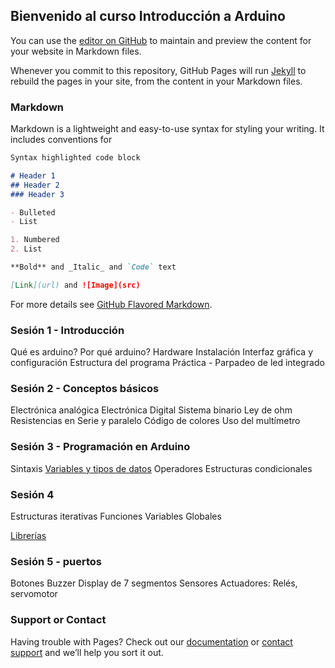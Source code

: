 ## Bienvenido al curso Introducción a Arduino

You can use the [editor on GitHub](https://github.com/marcogutama/arduino/edit/master/index.md) to maintain and preview the content for your website in Markdown files.

Whenever you commit to this repository, GitHub Pages will run [Jekyll](https://jekyllrb.com/) to rebuild the pages in your site, from the content in your Markdown files.

### Markdown

Markdown is a lightweight and easy-to-use syntax for styling your writing. It includes conventions for

```markdown
Syntax highlighted code block

# Header 1
## Header 2
### Header 3

- Bulleted
- List

1. Numbered
2. List

**Bold** and _Italic_ and `Code` text

[Link](url) and ![Image](src)
```

For more details see [GitHub Flavored Markdown](https://guides.github.com/features/mastering-markdown/).

### Sesión 1 - Introducción
Qué es arduino?
Por qué arduino?
Hardware
Instalación
Interfaz gráfica y configuración
Estructura del programa
Práctica - Parpadeo de led integrado

### Sesión 2 - Conceptos básicos

Electrónica analógica
Electrónica Digital
Sistema binario
Ley de ohm
Resistencias en Serie y paralelo
Código de colores
Uso del multímetro



### Sesión 3 - Programación en Arduino
Sintaxis
[Variables y tipos de datos](https://www.arduino.cc/reference/en/)
Operadores
Estructuras condicionales

### Sesión 4
Estructuras iterativas
Funciones 
Variables Globales

[Librerías](https://www.arduino.cc/en/Reference/Libraries)


### Sesión 5  -  puertos
Botones
Buzzer
Display de  7 segmentos
Sensores
Actuadores: Relés, servomotor

### Support or Contact

Having trouble with Pages? Check out our [documentation](https://help.github.com/categories/github-pages-basics/) or [contact support](https://github.com/contact) and we’ll help you sort it out.
